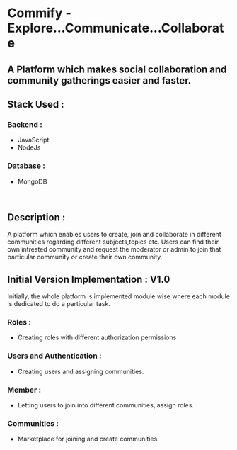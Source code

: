 # Commify - Explore...Communicate...Collaborate

## A Platform which makes social collaboration and community gatherings easier and faster.

## Stack Used :

### Backend :

- JavaScript
- NodeJs

### Database :

- MongoDB

<br>

## Description :

A platform which enables users to create, join and collaborate in different communities regarding different subjects,topics etc. Users can find their own intrested community and request the moderator or admin to join that particular community or create their own community.

## Initial Version Implementation : V1.0

Initially, the whole platform is implemented module wise where each module is dedicated to do a particular task.

### Roles :

- Creating roles with different authorization permissions

### Users and Authentication :

- Creating users and assigning communities.

### Member :

- Letting users to join into different communities, assign roles.

### Communities :

- Marketplace for joining and create communities.
